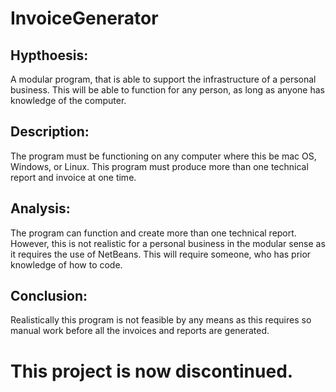 # InvoiceGenerator

## Hypthoesis:
A modular program, that is able to support the infrastructure of a personal business. This will be able to function for any person, as long as anyone has knowledge of the computer. 

## Description:
The program must be functioning on any computer where this be mac OS, Windows, or Linux. This program must produce more than one technical report and invoice at one time.  

## Analysis:
The program can function and create more than one technical report. However, this is not realistic for a personal business in the modular sense as it requires the use of NetBeans. This will require someone, who has prior knowledge of how to code.  


## Conclusion:
Realistically this program is not feasible by any means as this requires so manual work before all the invoices and reports are generated.


# This project is now discontinued.
